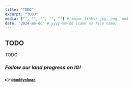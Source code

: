```yaml
---
title: "TODO"
excerpt: "TODO"
media: ["", "", "", "", ""] # imgur links: jpg, png, mp4
date: "2024-mm-dd" # yyyy-mm-dd (same as file name)
---
```


## TODO
TODO

### *Follow our land progress on IG!*
#### 👉 [`@buddynbean`](https://instagram.com/buddynbean)
